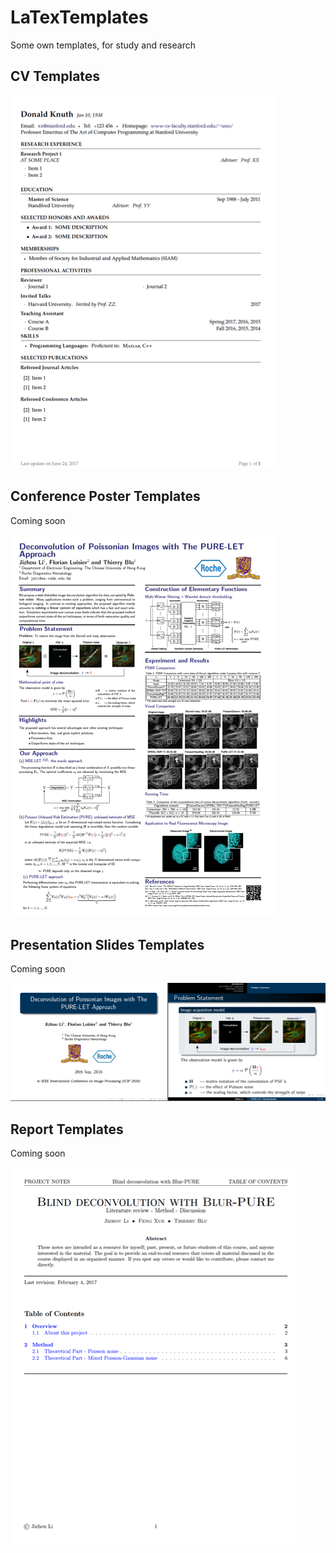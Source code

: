 # LaTexTemplates
Some own templates, for study and research

## CV Templates
![img](CV/screenshot.png)

## Conference Poster Templates
Coming soon

![img](Poster/screenshot.png)

## Presentation Slides Templates
Coming soon

![img](Slides/screenshot.png)

## Report Templates
Coming soon

![img](Report/screenshot.png)
